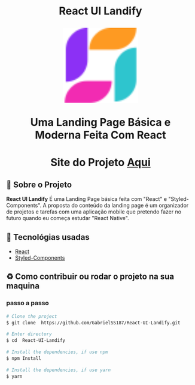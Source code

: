 <h1 align="center">
    <p>React UI Landify</p>
    <img src="public\Logo.svg" height="200" />
    <p>Uma Landing Page Básica e Moderna Feita Com React <p>
</h1>

<h1 align="center">Site do Projeto
<a href="https://react-my-ui-landify.surge.sh/">
Aqui</a></h1>


## 📕 Sobre o Projeto

**React UI Landify** É uma Landing Page básica feita com "React" e "Styled-Components". A proposta do conteúdo da landing page é um organizador de projetos e tarefas com uma aplicação mobile que pretendo fazer no futuro quando eu começa estudar "React Native".

## 🔨 Tecnológias usadas

- [React](https://pt-br.reactjs.org/)
- [Styled-Components](https://openbase.com/js/styled-components)

## ♻ Como contribuir ou rodar o projeto na sua maquina

### passo a passo

```bash
# Clone the project
$ git clone  https://github.com/GabrielSS187/React-UI-Landify.git
```

```bash
# Enter directory
$ cd  React-UI-Landify
```

```bash
# Install the dependencies, if use npm
$ npm Install
```

```bash
# Install the dependencies, if use yarn
$ yarn
```
